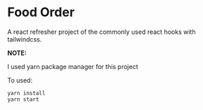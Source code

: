 # Food Order

A react refresher project of the commonly used react hooks with tailwindcss.

**NOTE:**

I used yarn package manager for this project

To used:

```
yarn install
yarn start
```

